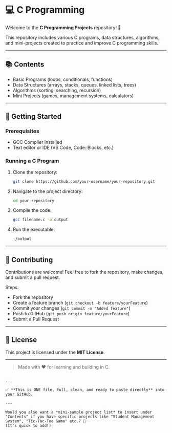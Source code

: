 # 💻 C Programming 

Welcome to the **C Programming Projects** repository! 🚀

This repository includes various C programs, data structures, algorithms, and mini-projects created to practice and improve C programming skills.

---

## 📚 Contents
- Basic Programs (loops, conditionals, functions)
- Data Structures (arrays, stacks, queues, linked lists, trees)
- Algorithms (sorting, searching, recursion)
- Mini Projects (games, management systems, calculators)

---

## 🚀 Getting Started

### Prerequisites
- GCC Compiler installed
- Text editor or IDE (VS Code, Code::Blocks, etc.)

### Running a C Program
1. Clone the repository:
   ```bash
   git clone https://github.com/your-username/your-repository.git
   ```
2. Navigate to the project directory:
   ```bash
   cd your-repository
   ```
3. Compile the code:
   ```bash
   gcc filename.c -o output
   ```
4. Run the executable:
   ```bash
   ./output
   ```

---

## 🤝 Contributing
Contributions are welcome! Feel free to fork the repository, make changes, and submit a pull request.

Steps:
- Fork the repository
- Create a feature branch (`git checkout -b feature/yourFeature`)
- Commit your changes (`git commit -m "Added feature"`)
- Push to GitHub (`git push origin feature/yourFeature`)
- Submit a Pull Request

---

## 📄 License
This project is licensed under the **MIT License**.

---

> Made with ❤️ for learning and building in C.
```

---

✅ **This is ONE file, full, clean, and ready to paste directly** into your GitHub.

---

Would you also want a *mini-sample project list* to insert under "Contents" if you have specific projects like "Student Management System", "Tic-Tac-Toe Game" etc.? 🎯  
(It's quick to add!)
